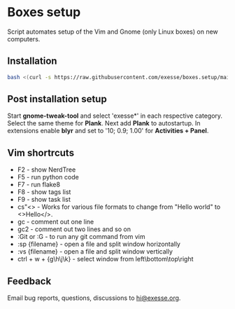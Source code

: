 # Boxes setup
Script automates setup of the Vim and Gnome (only Linux boxes) on new computers.

## Installation
```bash
bash <(curl -s https://raw.githubusercontent.com/exesse/boxes.setup/main/install.sh)
```

## Post installation setup
Start **gnome-tweak-tool** and select 'exesse*' in each respective category.
Select the same theme for **Plank**. Next add **Plank** to autostartup.
In extensions enable **blyr** and set to '10; 0.9; 1.00' for **Activities + Panel**.

## Vim shortrcuts
- F2 - show NerdTree
- F5 - run python code
- F7 - run flake8
- F8 - show tags list
- F9 - show task list
- cs"<> - Works for various file formats to change from "Hello world" to <>Hello</>. 
- gc - comment out one line
- gc2 - comment out two lines and so on
- :Git or :G - to run any git command from vim
- :sp {filename} - open a file and split window horizontally
- :vs {filename} - open a file and split window vertically
- ctrl + w + {g\h\j\k} - select window from left\bottom\top\right

## Feedback
Email bug reports, questions, discussions to [hi@exesse.org](mailto:hi@exesse.org).

